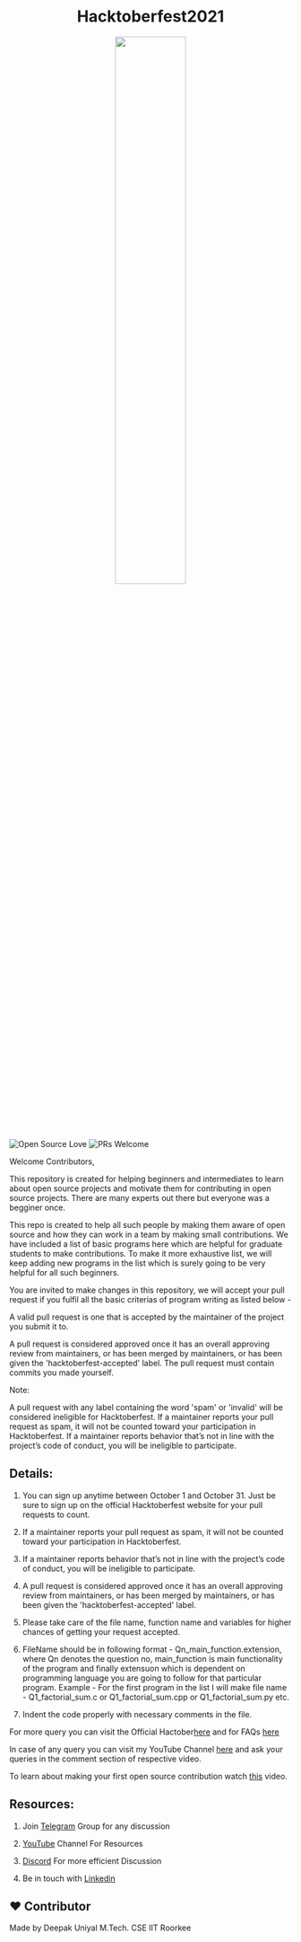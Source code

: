 <h1 align="center">Hacktoberfest2021</h1>


<p align="center">
    <a href="https://hacktoberfest.digitalocean.com/">
        <img src="https://hacktoberfest.digitalocean.com/_nuxt/img/logo-hacktoberfest-full.f42e3b1.svg" width="50%">
    </a>
</p>

![Open Source Love](https://badges.frapsoft.com/os/v2/open-source.svg?v=103)  ![PRs Welcome](https://img.shields.io/badge/PRs-welcome-green.svg)

Welcome Contributors,

This repository is created for helping beginners and intermediates to learn about open source projects and motivate them
for contributing in open source projects. There are many experts out there but everyone was a begginer once.

This repo is created to help all such people by making them aware of open source and how they can work in a team by making small contributions. We have included a list of basic programs here which are helpful for graduate students to make contributions. To make it more exhaustive list, we will keep adding new programs in the list which is surely going to be very helpful for all such beginners.


You are invited to make changes in this repository, we will accept your pull request if you fulfil all the basic criterias of program writing as listed below - 


A valid pull request is one that is accepted by the maintainer of the project you submit it to.

A pull request is considered approved once it has an overall approving review from maintainers, or has been merged by maintainers, or has been given the 'hacktoberfest-accepted' label. 
The pull request must contain commits you made yourself.


Note: 

A pull request with any label containing the word 'spam' or 'invalid' will be considered ineligible for Hacktoberfest.
If a maintainer reports your pull request as spam, it will not be counted toward your participation in Hacktoberfest.
If a maintainer reports behavior that’s not in line with the project’s code of conduct, you will be ineligible to participate.

Details:
---
1. You can sign up anytime between October 1 and October 31. Just be sure to sign up on the official Hacktoberfest website for your pull requests to count.

2. If a maintainer reports your pull request as spam, it will not be counted toward your participation in Hacktoberfest.

3. If a maintainer reports behavior that’s not in line with the project’s code of conduct, you will be ineligible to participate.

4. A pull request is considered approved once it has an overall approving review from maintainers, or has been merged by maintainers, or has been given the 'hacktoberfest-accepted' label.

6. Please take care of the file name, function name and variables for higher chances of getting your request accepted.

7. FileName should be in following format - Qn_main_function.extension, where Qn denotes the question no, main_function is main functionality of the program and finally extensuon which is dependent on programming language you are going to follow for that particular program.
Example - For the first program in the list I will make file name - Q1_factorial_sum.c or Q1_factorial_sum.cpp or Q1_factorial_sum.py etc.

8. Indent the code properly with necessary comments in the file.

For more query you can visit the Official Hactober[here](https://hacktoberfest.digitalocean.com/) and for FAQs [here](https://hacktoberfest.digitalocean.com/faq)

In case of any query you can visit my YouTube Channel [here](https://www.youtube.com/c/TheEasyConcepts/) and ask your queries in the comment section of respective video.

To learn about making your first open source contribution watch [this](https://youtu.be/c6b6B9oN4Vg) video.

Resources:
---

1. Join [Telegram](https://t.me/easy_concepts) Group for any discussion

2. [YouTube](https://www.youtube.com/c/TheEasyConcepts/) Channel For Resources

3. [Discord](https://discord.gg/vTF2Pe7g) For more efficient Discussion 

4. Be in touch with [Linkedin](https://www.linkedin.com/in/deepak-uniyal-592b7545)

## :heart: Contributor
Made by Deepak Uniyal
M.Tech. CSE IIT Roorkee